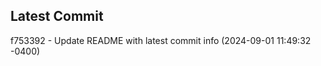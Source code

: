 
## Latest Commit
f753392 - Update README with latest commit info (2024-09-01 11:49:32 -0400) <Yunxi-Zhou>
